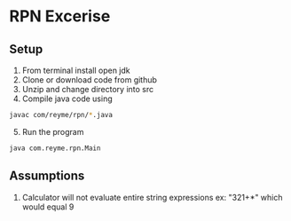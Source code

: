 # RPN Excerise
## Setup
1. From terminal install open jdk
2. Clone or download code from github
3. Unzip and change directory into src
4. Compile java code using 
```bash
javac com/reyme/rpn/*.java
```
5. Run the program
```bash
java com.reyme.rpn.Main
```
## Assumptions
1. Calculator will not evaluate entire string expressions ex: "321+*" which would equal 9
